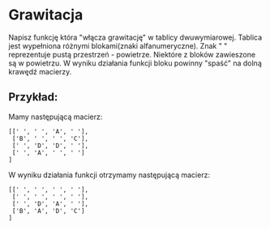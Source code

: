 # Grawitacja

Napisz funkcję która "włącza grawitację" w tablicy dwuwymiarowej. Tablica jest wypełniona różnymi blokami(znaki alfanumeryczne). Znak " " reprezentuje pustą przestrzeń - powietrze. Niektóre z bloków zawieszone są w powietrzu.
W wyniku działania funkcji bloku powinny "spaść" na dolną krawędź macierzy.

## Przykład:

Mamy następującą macierz:

```terminal
[[' ', ' ', 'A', ' '],
 ['B', ' ', ' ', 'C'],
 [' ', 'D', 'D', ' '],
 [' ', 'A', ' ', ' ']
]
```

W wyniku działania funkcji otrzymamy następującą macierz:

```terminal
[[' ', ' ', ' ', ' '],
 [' ', ' ', ' ', ' '],
 [' ', 'D', 'A', ' '],
 ['B', 'A', 'D', 'C']
]
```
